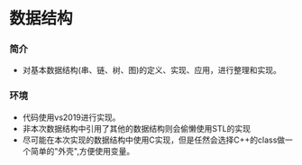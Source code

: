 # 数据结构

### 简介
+ 对基本数据结构(串、链、树、图)的定义、实现、应用，进行整理和实现。

### 环境
+ 代码使用vs2019进行实现。
+ 非本次数据结构中引用了其他的数据结构则会偷懒使用STL的实现
+ 尽可能在本次实现的数据结构中使用C实现，但是任然会选择C++的class做一个简单的"外壳",方便使用变量。